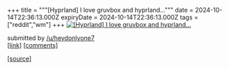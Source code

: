 +++
title = """[Hyprland] I love gruvbox and hyprland..."""
date = 2024-10-14T22:36:13.000Z
expiryDate = 2024-10-14T22:36:13.000Z
tags = ["reddit","wm"]
+++
[![[Hyprland] I love gruvbox and hyprland...](https://b.thumbs.redditmedia.com/M9eWGyhjSSdm9tAuoz1KyeMust2hcfoPKfGKqGdYgPo.jpg "[Hyprland] I love gruvbox and hyprland...")](https://www.reddit.com/r/unixporn/comments/1g3stp8/hyprland_i_love_gruvbox_and_hyprland/)

submitted by [/u/heydonlyone7](https://www.reddit.com/user/heydonlyone7)  
[\[link\]](https://www.reddit.com/gallery/1g3stp8) [\[comments\]](https://www.reddit.com/r/unixporn/comments/1g3stp8/hyprland_i_love_gruvbox_and_hyprland/)

[[source]](https://www.reddit.com/r/unixporn/comments/1g3stp8/hyprland_i_love_gruvbox_and_hyprland/)
